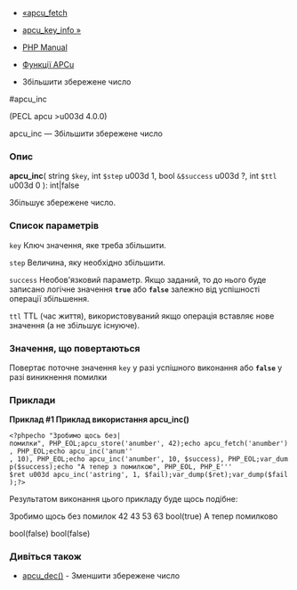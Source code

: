 - [«apcu_fetch](function.apcu-fetch.md)
- [apcu_key_info »](function.apcu-key-info.md)

- [PHP Manual](index.md)
- [Функції APCu](ref.apcu.md)
- Збільшити збережене число

#apcu_inc

(PECL apcu \>u003d 4.0.0)

apcu_inc — Збільшити збережене число

### Опис

**apcu_inc**(
string `$key`,
int `$step` u003d 1,
bool `&$success` u003d ?,
int `$ttl` u003d 0
): int\|false

Збільшує збережене число.

### Список параметрів

`key`
Ключ значення, яке треба збільшити.

`step`
Величина, яку необхідно збільшити.

`success`
Необов'язковий параметр. Якщо заданий, то до нього буде записано логічне
значення **`true`** або **`false`** залежно від успішності операції
збільшення.

`ttl`
TTL (час життя), використовуваний якщо операція вставляє нове значення (а
не збільшує існуюче).

### Значення, що повертаються

Повертає поточне значення `key` у разі успішного виконання або
**`false`** у разі виникнення помилки

### Приклади

**Приклад #1 Приклад використання **apcu_inc()****

`<?phpecho "Зробимо щось без|помилки", PHP_EOL;apcu_store('anumber', 42);echo apcu_fetch('anumber'), PHP_EOL;echo apcu_inc('anum'' , 10), PHP_EOL;echo apcu_inc('anumber', 10, $success), PHP_EOL;var_dump($success);echo "А тепер з помилкою", PHP_EOL, PHP_E''' $ret u003d apcu_inc('astring', 1, $fail);var_dump($ret);var_dump($fail);?> `

Результатом виконання цього прикладу буде щось подібне:

Зробимо щось без помилок
42
43
53
63
bool(true)
А тепер помилково

bool(false)
bool(false)

### Дивіться також

- [apcu_dec()](function.apcu-dec.md) - Зменшити збережене число
